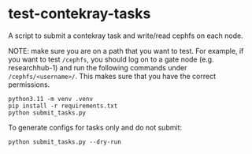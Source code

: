 # test-contekray-tasks

A script to submit a contekray task and write/read cephfs on each node.

NOTE: make sure you are on a path that you want to test. For example, if you want to test `/cephfs`, you should log on to a gate node (e.g. researchhub-1) and run the following commands under `/cephfs/<username>/`. This makes sure that you have the correct permissions.

```
python3.11 -m venv .venv
pip install -r requirements.txt
python submit_tasks.py
```

To generate configs for tasks only and do not submit:
```
python submit_tasks.py --dry-run
```
